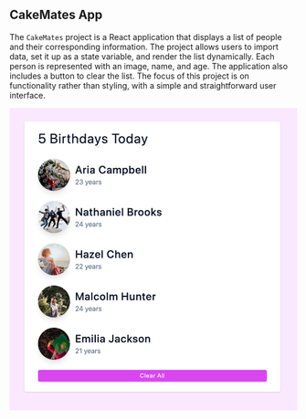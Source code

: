 ## CakeMates App

The `CakeMates` project is a React application that displays a list of people and their corresponding information. The project allows users to import data, set it up as a state variable, and render the list dynamically. Each person is represented with an image, name, and age. The application also includes a button to clear the list. The focus of this project is on functionality rather than styling, with a simple and straightforward user interface.

<img src="./public/cake-mates.png">